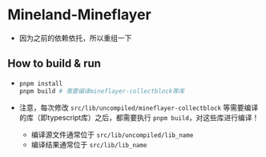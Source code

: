# Mineland-Mineflayer

* 因为之前的依赖依托，所以重组一下

## How to build & run

* ```bash
  pnpm install
  pnpm build # 需要编译mineflayer-collectblock等库
  ```

* 注意，每次修改 `src/lib/uncompiled/mineflayer-collectblock` 等需要编译的库（即typescript库）之后，都需要执行 `pnpm build`，对这些库进行编译！

  * 编译源文件通常位于  `src/lib/uncompiled/lib_name` 
  * 编译结果通常位于 `src/lib/lib_name`

